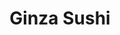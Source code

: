 ---
layout: place
title: "Ginza Sushi"
permalink: /california/san-diego/ginza-sushi.html
stateAbbr: CA
stateName: California
cityName: San Diego
seo:
  name: "Ginza Sushi"
  type: Restaurant
  links: null
description: "Ginza Sushi serves delicious sushi in San Diego, California. Try fresh Japanese dishes for a great dining experience. "
place_id: ChIJwdGSZdLw24AR9SyX2JYDKgg
photos:
  - name: >-
      places/ChIJwdGSZdLw24AR9SyX2JYDKgg/photos/AeeoHcLnFFs2ezDXz4ecJrPX9KFo1LcmIMGQanJRIabMw-CL0CekbQgMJLmUr5loJE3K50o4Wx-CjCEURW6Am-S4wzy7P_GooV1OZIdugJI-05kqjeAQTMyWiEIefnJDsLOpwkPkSxyBuXIvHmqoKWrZdT-5ZfRaE0jcvR9MmFbXI_VewdbFlZyLax1c4gUkWM6xfaeSaG6egfnY7NSj3Q28m06qEJ9Q0aaJbNcz_q2mQGmI6hcI9RSb6tGyntixDrHk4MavY_TPstP8oiLm1FIdF-5No86FR6AyrGLSbGUKl6bLXSIO7HQZ3wuZgud3kT0gqce4iU-jlr5pIypr4G3CZCDUYoDnZX0yjnC94y099Zw_MIANlAnzdpb_PkNtadYNmbtyO6vof96-tc4DskEtIisRgveBsVld7CtZeibOKzRoHA
    widthPx: 3024
    heightPx: 4032
    authorAttributions:
      - displayName: Gaspar Quinard
        uri: https://maps.google.com/maps/contrib/100635083441217464441
        photoUri: >-
          https://lh3.googleusercontent.com/a-/ALV-UjUkwWjtYxQ4I5Ui11G2xsNHcDaNvc-1KM2S-2ngeaYeqUoAlGlE=s100-p-k-no-mo
    flagContentUri: >-
      https://www.google.com/local/imagery/report/?cb_client=maps_api_places.places_api&image_key=!1e10!2sCIHM0ogKEICAgIDCl7yfEQ&hl=en-US
    googleMapsUri: >-
      https://www.google.com/maps/place//data=!3m4!1e2!3m2!1sCIHM0ogKEICAgIDCl7yfEQ!2e10!4m2!3m1!1s0x80dbf0d26592d1c1:0x82a0396d8972cf5
  - name: >-
      places/ChIJwdGSZdLw24AR9SyX2JYDKgg/photos/AeeoHcJOJAMt4pUDzq7HrUEE3_5y1PYabz6Qg_7q3hSgZ7EE6-XxNbFwAP2lbEQXDy7CIP9pKDkI8FsTBDd0MRn2WHUl-9QYH2VcGEiZ5Obpc0C4ZRvyt44NejDf5taNVgjG9tIXGyFct0Ly0KAka8qb59FyAYWet8NSItb9xTBKBOY9yfZwaq47uLPnJSM6DF3Q_8JsAnZxRhzM3_gEFRLAR_pAOcpSLLhE8eeFw2zLO5yY-AMmSMLE6wgVhfc9UWKa4QINqiKF8RGmXNr81x5g0i-xiJUqVRvuTWh5ZDmGLmG8oRNC6GqkCbzRWEXdCB2aKWed6xLVRQpiGtL1KxOy71n6-OQmj5OO2cYlEERXPpafSRDgnnBaY7CDSwAGUACyEXmxvXGfmLn0TiLJyPyJokwXslwYtVyTglNoTi5nyr-wMA
    widthPx: 4800
    heightPx: 2700
    authorAttributions:
      - displayName: maria toth
        uri: https://maps.google.com/maps/contrib/117061567030603489851
        photoUri: >-
          https://lh3.googleusercontent.com/a-/ALV-UjVDFReqsPiXsFaiN3mtEd1scair_Wi8eIdbUJixp3-aVGPVAbzH=s100-p-k-no-mo
    flagContentUri: >-
      https://www.google.com/local/imagery/report/?cb_client=maps_api_places.places_api&image_key=!1e10!2sCIHM0ogKEICAgIDEqsDoGA&hl=en-US
    googleMapsUri: >-
      https://www.google.com/maps/place//data=!3m4!1e2!3m2!1sCIHM0ogKEICAgIDEqsDoGA!2e10!4m2!3m1!1s0x80dbf0d26592d1c1:0x82a0396d8972cf5
  - name: >-
      places/ChIJwdGSZdLw24AR9SyX2JYDKgg/photos/AeeoHcLFerJxq3-YCUtO5E00nHMe86kgmPy3t5mgajIQQconIovIUby84MGIJlTMFR98EkC91sEIcZL4oUF_BE44hnIdOtrbHPI5mdBqo4H__tREcSo1P406WzFseGl7Bm9-MX4Fq3ts1eoTjNS-cDMkxF_O5mXdTmix6xC76nxR4CBRaJ_s8-8HRVg7rZl2MIV1V3lhBo7KbJ9tS-k6I_DU5ri_m8gupq2mpTXysVSznYxi2bzb8RQ9FHJG64w6aYwi76azTWv--cqxiKjzVZhve2zcJVNO8aqDFC64yHKglKitSu01PbFSYpt7aX4linpE-HoNzL1Mk5AH5kP2PSfW86q0tHMg5tKU82rECLhWPQJXBB-wWRWbKAhBSLLbz_6NoKz3hgxTNiHKO10Hc0qxJLhBf--WtKDtZ9d9hKjXdVskWw
    widthPx: 3024
    heightPx: 4032
    authorAttributions:
      - displayName: Юлия Строганова
        uri: https://maps.google.com/maps/contrib/103691213054081003554
        photoUri: >-
          https://lh3.googleusercontent.com/a-/ALV-UjU-YDJe7hOyN_U6lw8aSPM0DS8MHTBCVjH78muOW7B9NP7Auoc=s100-p-k-no-mo
    flagContentUri: >-
      https://www.google.com/local/imagery/report/?cb_client=maps_api_places.places_api&image_key=!1e10!2sCIHM0ogKEICAgICHq6P6MQ&hl=en-US
    googleMapsUri: >-
      https://www.google.com/maps/place//data=!3m4!1e2!3m2!1sCIHM0ogKEICAgICHq6P6MQ!2e10!4m2!3m1!1s0x80dbf0d26592d1c1:0x82a0396d8972cf5
  - name: >-
      places/ChIJwdGSZdLw24AR9SyX2JYDKgg/photos/AeeoHcLLdhgFdad2q2BxLUaAlKzCG5cyK1KU_nTXAkYL-QrZnxVaKVNpy0hvGo11M_GreBbdCqKUsXeJVMODGXgqyGhSj8QfHVAJG813SJQTH9ILHMuHFkfn1VtYtaGOlENeQnNI8Pn_6XH1WP9Ky5HPAw6RHSLav8D0-Q2tQmnkISdEyvUI79O7Jst60uZ1k_7aTlvdTnRQqZBoTOs0eU1Cj9l9PUkxlOHT6ZLn2gemvHfDluN98CZk0MJOGWpQ7ydi-mYcyHM6cIUkojoTvGseC70RXlBgc97vAYqkLqiulpfrk3fOYeqP0L-Da3dAaardMGka3VyGSsi47aroh2hRFKIFSLN2Ek4QriSNLsIAW6-QwHBYIlee8Yj76knss9Z3kQiBl5aMMd6nuSMGYQOm2LH0iCSehsdblzuLBzaZEhI
    widthPx: 4032
    heightPx: 2268
    authorAttributions:
      - displayName: Isa
        uri: https://maps.google.com/maps/contrib/117997628846418290448
        photoUri: >-
          https://lh3.googleusercontent.com/a-/ALV-UjVBSz-KRXlZXCKxKEsb_1ImUoTP0zrv7MZiuZyhdnUHV56QfBIiBA=s100-p-k-no-mo
    flagContentUri: >-
      https://www.google.com/local/imagery/report/?cb_client=maps_api_places.places_api&image_key=!1e10!2sCIHM0ogKEICAgIDrgs_9Xw&hl=en-US
    googleMapsUri: >-
      https://www.google.com/maps/place//data=!3m4!1e2!3m2!1sCIHM0ogKEICAgIDrgs_9Xw!2e10!4m2!3m1!1s0x80dbf0d26592d1c1:0x82a0396d8972cf5
  - name: >-
      places/ChIJwdGSZdLw24AR9SyX2JYDKgg/photos/AeeoHcLd54LpZVo725k2In8W3e4jzCkWNo7RzQbQopzSH2Koh_VstD6vrGc3P4NqGDs9oF5WI0fa39Y8oHNpRfPYUO43nqz1tL97guAGXx6bVCS519LiV5sNpU0ZYQ3sgFbwNYe8hTC24K6x1wrrdbvfJHPCnMxrV6qLfSLUQ07ox323ZYcoWZYydXByS2pK5FShYYhc8hUGs74CIC9GAp_UXjtCOR0zKRrFckXepxuC5qLFxdfe0jAq3PD3NVjrrADTm_MBhbiuiD2iX0ltYowbFMFjnWQFbCijwUEA85GIh6lldSDnOdXAjT3lQwOZXEO998wlTZ9J9b2DrqCpT2rxnl_Vp8TXzoBX_nHfn8be8Jkj2D46cwRyjxMBkOTiMEze6ubAZKkeSqJhbiyxh2bZQyQ4BVskosoKPEFxPka6MAcStL1R
    widthPx: 4032
    heightPx: 3024
    authorAttributions:
      - displayName: Changjae Kim
        uri: https://maps.google.com/maps/contrib/104658207099069610812
        photoUri: >-
          https://lh3.googleusercontent.com/a-/ALV-UjXTtHDvdrskxh1mL7gTMQsMtU6w_K7FPq83NRfpv7RhFh087Vkf=s100-p-k-no-mo
    flagContentUri: >-
      https://www.google.com/local/imagery/report/?cb_client=maps_api_places.places_api&image_key=!1e10!2sCIHM0ogKEICAgICm8LKyswE&hl=en-US
    googleMapsUri: >-
      https://www.google.com/maps/place//data=!3m4!1e2!3m2!1sCIHM0ogKEICAgICm8LKyswE!2e10!4m2!3m1!1s0x80dbf0d26592d1c1:0x82a0396d8972cf5
  - name: >-
      places/ChIJwdGSZdLw24AR9SyX2JYDKgg/photos/AeeoHcJryatRWXC7ZOxW2f3vHqlKCbknuAyoqw-C9__0AQis2_uk5gaPIZAsl_Q6tKU5Z1upDNj-6grvk8zwDg95vCIDkTHehwuJcT9PLoMBgq13ykihvyu0AcZQdCzMSTP7dVmtydYi29oBQH5dgsckkEhd99KgKT_pv_kzTYeLra3pZnIGTR_jPxnwNY__N2CAgeJtKi-ac4HL_f0czala6OTfrxvfw59iYYT2lgd6jZnmBtXz8UeTlB1eFWwFO0E5X4Hs4ad2-lNQcIwmA4kX8GKZun1CloVfBmOTmZCgUaRpULE5LKdBl70_TMUFjmKTIGhuHfZ_SmS_8EqhJshlaVnRQbUmyPrGWfWjIb_iR9Uc1nluTND45W2gPxv3axb2jK_wLzucKYUoxcI9lfakhD3r0_2azFrii0z1srd6eIw925v-
    widthPx: 3036
    heightPx: 4048
    authorAttributions:
      - displayName: Tom Wood
        uri: https://maps.google.com/maps/contrib/106021179423230574162
        photoUri: >-
          https://lh3.googleusercontent.com/a-/ALV-UjUHiAj2ry5EyILvmCF0Zg3oln83gvMDrXbHmzy_nD_baVMQhEaEfA=s100-p-k-no-mo
    flagContentUri: >-
      https://www.google.com/local/imagery/report/?cb_client=maps_api_places.places_api&image_key=!1e10!2sCIHM0ogKEICAgICEyKalwAE&hl=en-US
    googleMapsUri: >-
      https://www.google.com/maps/place//data=!3m4!1e2!3m2!1sCIHM0ogKEICAgICEyKalwAE!2e10!4m2!3m1!1s0x80dbf0d26592d1c1:0x82a0396d8972cf5
  - name: >-
      places/ChIJwdGSZdLw24AR9SyX2JYDKgg/photos/AeeoHcKFI6-Q_4209yAAPPxxKYRqtcdEBmltCxh2a0z9TjNzzsx_MpQzYcwYv6b6ZyIUOFqdrzrcWdyF3V1aQZ-Gfj7qAwuJIjYoB75kdf36dwd-vb3kBCzfBv7vcbPDN3nqTAdwczXXAx8uSHn8cbTOJbNQzJz64zExlkRt_tpDfv5sxz_FQM9sgffCqc-UrCo05ebPu7hak-t8AQ-ZZwRpt-mW14Ovh5XQwufoGcbzx92JElo9_GdtilEHnwCvmAGf8ieLqyW4vS7_4a1c-qQnGDuRVDyYb5w0S9zguWu4AeNsB7tvIXFHnblqjjEgB4zquOc4iPfofCgcf1qMCwnkezg-0JhrAHQAFm2u68dZ77dbtPS_GErdnYTToH0Wk094a3ducpMSKyIQ5-dArv69XDWBdQ08lB5y2jzIR-Jk1171Dg
    widthPx: 1022
    heightPx: 488
    authorAttributions:
      - displayName: Lippy Lippincott
        uri: https://maps.google.com/maps/contrib/105921966438997223744
        photoUri: >-
          https://lh3.googleusercontent.com/a-/ALV-UjUUVYjlF2y-PDLdyadgL_NIF_DcubtWnZ0Wj9yOMwCBKCev0V1iPA=s100-p-k-no-mo
    flagContentUri: >-
      https://www.google.com/local/imagery/report/?cb_client=maps_api_places.places_api&image_key=!1e10!2sCIHM0ogKEICAgICN6qS6aQ&hl=en-US
    googleMapsUri: >-
      https://www.google.com/maps/place//data=!3m4!1e2!3m2!1sCIHM0ogKEICAgICN6qS6aQ!2e10!4m2!3m1!1s0x80dbf0d26592d1c1:0x82a0396d8972cf5
  - name: >-
      places/ChIJwdGSZdLw24AR9SyX2JYDKgg/photos/AeeoHcILvYMvXmrp6cL3C7c7YpBGCQGACrfJ_9Kn2SJZqceNPTpJn6c0YfXBh20yyHp9X2pOaSE8KlaA5rNZcbgFS-puG4LxMbJ2_qJD-RGFlT6bVP98IUTKKgf1tJLRnutKJd5fBtO1IaY8WoWf41tsaN4ggH9Ink4ZavN72uRfOp7LvS9XGCvdbkGmbP5TzBGQ3rJWl-MJkiabQpRZeAKgBsCiGD1LC5LwAQR7U3gVod7y2Uc1FP1WS9Nk-nFVOXRayccHY-Dd6wiTaetFPKYAB-de032ZQaM6gIdWFRfj3km4zhilIgn0A1gkKUOvUWwn1Nx9f_Zvy2S_tQqBTmyWdk-mjdUfKXcFa00OgmoB16YVFD2WQaQt71FRR-Zxbw0Ldc0IpY5zhgY_pp-gBO33kwbOsOMLaP8zLpKQry4GBWFIx1ke
    widthPx: 4000
    heightPx: 1868
    authorAttributions:
      - displayName: Mel Itz
        uri: https://maps.google.com/maps/contrib/116544154168636497899
        photoUri: >-
          https://lh3.googleusercontent.com/a-/ALV-UjU15vRFMNyMYYWe3bUu1ff57mFJC1Xo8ZpBdi_RDxTdjiQk0cb1=s100-p-k-no-mo
    flagContentUri: >-
      https://www.google.com/local/imagery/report/?cb_client=maps_api_places.places_api&image_key=!1e10!2sCIHM0ogKEICAgIDbv6CU2wE&hl=en-US
    googleMapsUri: >-
      https://www.google.com/maps/place//data=!3m4!1e2!3m2!1sCIHM0ogKEICAgIDbv6CU2wE!2e10!4m2!3m1!1s0x80dbf0d26592d1c1:0x82a0396d8972cf5
  - name: >-
      places/ChIJwdGSZdLw24AR9SyX2JYDKgg/photos/AeeoHcLV4Uep4nd2OT9GEViYHLFbyZKeaHhbeE222bn_xH-NUTar04z1luhCq0l3otek8M7C5SmYtx6P8irFxsi8zPqBTW2vJDriXY_OXiVT-QFHGoC2UUgwCmjta282pNKv66QI9bpjQTbN8Hg4aEravyEzlTaJYyt2jHKPNTlAbwWz5YYZDCLY_RyYbzzRWd4Ev4LM967yALV9oNCnxwOUb6eK_qLsH5C-iqrOLHxVhiu0dwsbP7Zivt7klAFusISRpxymNYoZrx9Si4iM9cy6UnCUuoSs7AFQYF0Yovr1_jOMpxCtnG51G8_ik3bR6jZmii7AGfzPpvTRv2xa2nL7p1B1KJQ7XpbDV9toGjUdXCz0DdRRi5Oxr9uLANPhOZWdS8jYedIPaHP1nNSAnuADjG5sXlPN6hR_po_v-q_ey2-FyPY
    widthPx: 4000
    heightPx: 3000
    authorAttributions:
      - displayName: Namyong Kwon
        uri: https://maps.google.com/maps/contrib/118414003450346371923
        photoUri: >-
          https://lh3.googleusercontent.com/a-/ALV-UjVAmhCnXz2449QY51KteABgarAi31PxgTykVzk38FJZHvs4ouQ=s100-p-k-no-mo
    flagContentUri: >-
      https://www.google.com/local/imagery/report/?cb_client=maps_api_places.places_api&image_key=!1e10!2sCIHM0ogKEICAgID174v67QE&hl=en-US
    googleMapsUri: >-
      https://www.google.com/maps/place//data=!3m4!1e2!3m2!1sCIHM0ogKEICAgID174v67QE!2e10!4m2!3m1!1s0x80dbf0d26592d1c1:0x82a0396d8972cf5
  - name: >-
      places/ChIJwdGSZdLw24AR9SyX2JYDKgg/photos/AeeoHcJzzsd5JKE6T7dFDDwQSJfWMnG6Nq-vGG5Deh9EMcCClilmasrtepRQywoH-nbg8OqeXgrGprclQSusDARcgyEKNaqOE7bgEBGNXoc4KFZlTOcY6Rhna4iL85vZySO49F0yB4dqPBSknVYYOwQQXyHWtLcT4C9T3PJDY17Nq4GxqyeJF8YMd14R0TVoCgtRPbr7-MU8YLqIY_7PpX0Nv8fxuZO7juz_4IOcu3Sml8jVf0nio1cYeE_mHF_MKdJmSQ7q4iiUiZQfNhvKWi0UcEZ2LtLmndxGfM3O1ornyu9yC29L2MRumw5BOAhF21urq1aUYTXCxNvjT0mGT42oTHkzrQVQxObm5Pt_MhgyJCCxhus61hW5x2USeFVRIfwkW3BgnVjtA-NQqgd-o75lW8xcm4rvuZwlC7ibwFAMt5hxSg
    widthPx: 3024
    heightPx: 4032
    authorAttributions:
      - displayName: Amy Ko
        uri: https://maps.google.com/maps/contrib/116530993165240733644
        photoUri: >-
          https://lh3.googleusercontent.com/a-/ALV-UjXI21GR3oYJtsX82Lji7YRmFvDwzA5omU8dtE_3x7DjBqAIGFGL=s100-p-k-no-mo
    flagContentUri: >-
      https://www.google.com/local/imagery/report/?cb_client=maps_api_places.places_api&image_key=!1e10!2sCIHM0ogKEICAgIC79e_9RA&hl=en-US
    googleMapsUri: >-
      https://www.google.com/maps/place//data=!3m4!1e2!3m2!1sCIHM0ogKEICAgIC79e_9RA!2e10!4m2!3m1!1s0x80dbf0d26592d1c1:0x82a0396d8972cf5
address: 16715 Bernardo Center Dr, San Diego, CA 92128, USA
street: 16715 Bernardo Center Dr
city: San Diego
state: CA
zip: '92128'
country: USA
neighborhood: Rancho Bernardo
latitude: '33.017276'
longitude: '-117.075022'
accessibility_options:
  wheelchairAccessibleParking: true
  wheelchairAccessibleEntrance: true
  wheelchairAccessibleRestroom: true
  wheelchairAccessibleSeating: true
business_status: OPERATIONAL
name: Ginza Sushi
google_maps_links:
  directionsUri: >-
    https://www.google.com/maps/dir//''/data=!4m7!4m6!1m1!4e2!1m2!1m1!1s0x80dbf0d26592d1c1:0x82a0396d8972cf5!3e0
  placeUri: https://maps.google.com/?cid=588286647739034869
  writeAReviewUri: >-
    https://www.google.com/maps/place//data=!4m3!3m2!1s0x80dbf0d26592d1c1:0x82a0396d8972cf5!12e1
  reviewsUri: >-
    https://www.google.com/maps/place//data=!4m4!3m3!1s0x80dbf0d26592d1c1:0x82a0396d8972cf5!9m1!1b1
  photosUri: >-
    https://www.google.com/maps/place//data=!4m3!3m2!1s0x80dbf0d26592d1c1:0x82a0396d8972cf5!10e5
primary_type: Japanese Restaurant
opening_hours:
  regular: null
  current: null
secondary_opening_hours:
  regular:
    weekdayDescriptions: null
    type: null
  current:
    weekdayDescriptions: null
    type: null
phone: null
price_level: null
price_range: null
rating: null
rating_count: 0
website: null
reviews: null
parking_options: null
payment_options: null
allow_dogs: null
curbside_pickup: null
delivery: null
dine_in: null
good_for_children: null
good_for_groups: null
good_for_sports: null
live_music: null
menu_for_children: null
outdoor_seating: null
reservable: null
restroom: null
serves_beer: null
serves_breakfast: null
serves_brunch: null
serves_cocktails: null
serves_coffee: null
serves_dinner: null
serves_dessert: null
serves_lunch: null
serves_vegetarian_food: null
serves_wine: null
takeout: null
summary: null

---